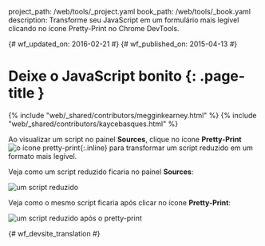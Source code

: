 project_path: /web/tools/_project.yaml
book_path: /web/tools/_book.yaml
description: Transforme seu JavaScript em um formulário mais legível clicando no ícone Pretty-Print no Chrome DevTools.

{# wf_updated_on: 2016-02-21 #}
{# wf_published_on: 2015-04-13 #}

# Deixe o JavaScript bonito {: .page-title }

{% include "web/_shared/contributors/megginkearney.html" %}
{% include "web/_shared/contributors/kaycebasques.html" %}

Ao visualizar um script no painel **Sources**, clique no ícone **Pretty-Print**
![o ícone pretty-print](imgs/prettyprint-icon.png){:.inline} 
para transformar um script reduzido em um formato mais legível.

Veja como um script reduzido ficaria no painel **Sources**:

![um script reduzido](imgs/pretty-print-off.jpg)

Veja como o mesmo script ficaria após clicar no ícone **Pretty-Print**:

![um script reduzido após o pretty-print](imgs/pretty-print-on.jpg)


{# wf_devsite_translation #}
